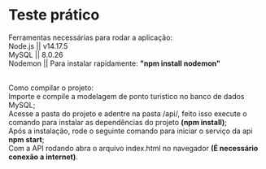 # Teste prático

Ferramentas necessárias para rodar a aplicação: <br>
Node.js || v14.17.5 <br>
MySQL || 8.0.26 <br>
Nodemon || Para instalar rapidamente: __"npm install nodemon"__ <br><br>

Como compilar o projeto: <br>
Importe e compile a modelagem de ponto turistico no banco de dados MySQL; <br>
Acesse a pasta do projeto e adentre na pasta /api/, feito isso execute o comando para instalar as dependências do projeto __(npm install)__; <br>
Após a instalação, rode o seguinte comando para iniciar o serviço da api __npm start__; <br>
Com a API rodando abra o arquivo index.html no navegador __(É necessário conexão a internet)__.



